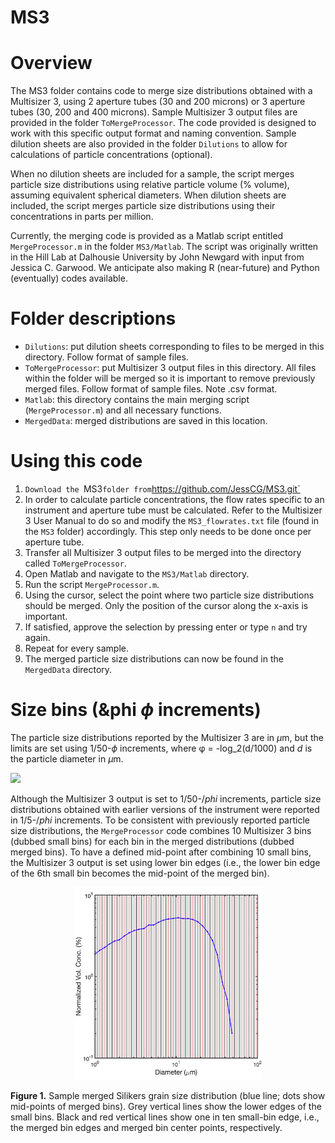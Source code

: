 MS3
===

# Overview
The MS3 folder contains code to merge size distributions obtained with a Multisizer 3, using 2 aperture tubes (30 and 200 microns) or 3 aperture tubes (30, 200 and 400 microns). Sample Multisizer 3 output files are provided in the folder `ToMergeProcessor`. The code provided is designed to work with this specific output format and naming convention. Sample dilution sheets are also provided in the folder `Dilutions` to allow for calculations of particle concentrations (optional).

When no dilution sheets are included for a sample, the script merges particle size distributions using relative particle volume (% volume), assuming equivalent spherical diameters. When dilution sheets are included, the script merges particle size distributions using their concentrations in parts per million.

Currently, the merging code is provided as a Matlab script entitled `MergeProcessor.m` in the folder `MS3/Matlab`. The script was originally written in the Hill Lab at Dalhousie University by John Newgard with input from Jessica C. Garwood. We anticipate also making R (near-future) and Python (eventually) codes available.

# Folder descriptions
- `Dilutions`: put dilution sheets corresponding to files to be merged in this directory. Follow format of sample files.
- `ToMergeProcessor`: put Multisizer 3 output files in this directory. All files within the folder will be merged so it is important to remove previously merged files. Follow format of sample files. Note .csv format.
- `Matlab`: this directory contains the main merging script (`MergeProcessor.m`) and all necessary functions.
- `MergedData`: merged distributions are saved in this location.


# Using this code
1. `Download the `MS3` folder from `https://github.com/JessCG/MS3.git` 
2. In order to calculate particle concentrations, the flow rates specific to an instrument and aperture tube must be calculated. Refer to the Multisizer 3 User Manual to do so and modify the `MS3_flowrates.txt` file (found in the `MS3` folder) accordingly. This step only needs to be done once per aperture tube.
3. Transfer all Multisizer 3 output files to be merged into the directory called `ToMergeProcessor`.
4. Open Matlab and navigate to the `MS3/Matlab` directory.
5. Run the script `MergeProcessor.m`.
6. Using the cursor, select the point where two particle size distributions should be merged. Only the position of the cursor along the x-axis is important.
7. If satisfied, approve the selection by pressing enter or type `n` and try again.
8. Repeat for every sample.
9. The merged particle size distributions can now be found in the `MergedData` directory.

# Size bins (&phi $\phi$ increments)
The particle size distributions reported by the Multisizer 3 are in $\mu$m, but the limits are set using $1/50$-$\phi$ increments, where &phi; = -log_2(d/1000) and _d_ is the particle diameter in $\mu$m.

<img src="https://render.githubusercontent.com/render/math?math=\phi = -log_2(d/1000)">

Although the Multisizer 3 output is set to $1/50$-$/phi$ increments, particle size distributions obtained with earlier versions of the instrument were reported in $1/5$-$/phi$ increments. To be consistent with previously reported particle size distributions, the `MergeProcessor` code  combines 10 Multisizer 3 bins (dubbed small bins) for each bin in the merged distributions (dubbed merged bins). To have a defined mid-point after combining 10 small bins, the Multisizer 3 output is set using lower bin edges (i.e., the lower bin edge of the 6th small bin becomes the mid-point of the merged bin).

<p align="center">
<img src="./.assets/img/MergedBins.png" alt="MergedBins" width="300"/>
</p>

**Figure 1.** Sample merged Silikers grain size distribution (blue line; dots show mid-points of merged bins). Grey vertical lines show the lower edges of the small bins. Black and red vertical lines show one in ten small-bin edge, i.e., the merged bin edges and merged bin center points, respectively.
